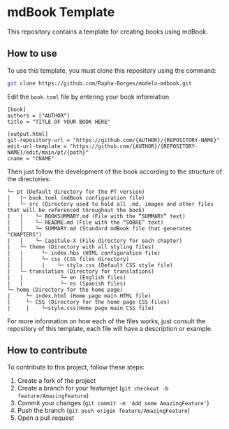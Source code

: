 # mdBook Template

This repository contains a template for creating books using mdBook.

## How to use

To use this template, you must clone this repository using the command:

```bash
git clone https://github.com/Rapha-Borges/modelo-mdbook.git
```

Edit the `book.toml` file by entering your book information

```
[book]
authors = ["AUTHOR"]
title = "TITLE OF YOUR BOOK HERE"

[output.html]
git-repository-url = "https://github.com/{AUTHOR}/{REPOSITORY-NAME}"
edit-url-template = "https://github.com/{AUTHOR}/{REPOSITORY-NAME}/edit/main/pt/{path}"
cname = "CNAME"
```

Then just follow the development of the book according to the structure of the directories:

```
└─ pt (Default directory for the PT version)
|   |─ book.toml (mdBook configuration file)
|   └─ src (Directory used to hold all .md, images and other files that will be referenced throughout the book)
|   |    └─ BOOKSUMMARY.md (File with the “SUMMARY” text)
|   |    └─ README.md (File with the “SOBRE” text)
|   |    └─ SUMMARY.md (Standard mdBook file that generates "CHAPTERS") 
|   |    └─ Capitulo-X (File directory for each chapter)
|   └─ theme (Directory with all styling files)
|   |      └─ index.hbs (HTML configuration file)
|   |      └─ css (CSS files directory)
|   |      |    └─ style.css (Default CSS style file)
|   └─ translation (Directory for translations)
|   |            └─ en (English files)
|   |            └─ es (Spanish files)
└─ home (Directory for the home page)
|     └─ index.html (Home page main HTML file)
|     └─ CSS (Directory for the home page CSS files)
|     |    └─style.css(Home page main CSS file)
```

For more information on how each of the files works, just consult the repository of this template, each file will have a description or example.

## How to contribute

To contribute to this project, follow these steps:

1. Create a fork of the project
2. Create a branch for your featurejet (`git checkout -b feature/AmazingFeature`)
3. Commit your changes (`git commit -m 'Add some AmazingFeature'`)
4. Push the branch (`git push origin feature/AmazingFeature`)
5. Open a pull request